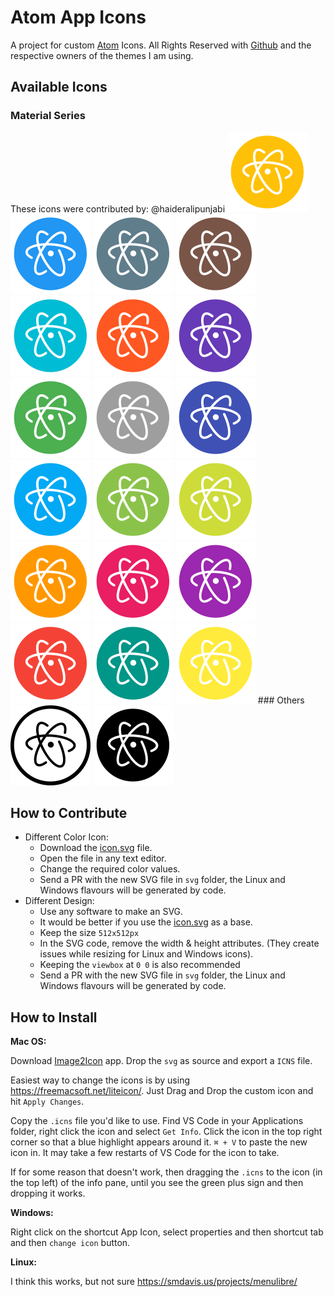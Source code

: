 # Atom App Icons
 A project for custom [Atom](https://atom.io) Icons. All Rights Reserved with [Github](https://github.com) and the respective owners of the themes I am using.    
 
 ## Available Icons
 ### Material Series
 These icons were contributed by: @haideralipunjabi
 <img alt="material_amber.svg" src="svg/material_amber.svg" width="128px"> <img alt="material_blue.svg" src="svg/material_blue.svg" width="128px"> <img alt="material_bluegrey.svg" src="svg/material_bluegrey.svg" width="128px"> <img alt="material_brown.svg" src="svg/material_brown.svg" width="128px"> <img alt="material_cyan.svg" src="svg/material_cyan.svg" width="128px"> <img alt="material_deeporange.svg" src="svg/material_deeporange.svg" width="128px"> <img alt="material_deeppurple.svg" src="svg/material_deeppurple.svg" width="128px"> <img alt="material_green.svg" src="svg/material_green.svg" width="128px"> <img alt="material_grey.svg" src="svg/material_grey.svg" width="128px"> <img alt="material_indigo.svg" src="svg/material_indigo.svg" width="128px"> <img alt="material_lightblue.svg" src="svg/material_lightblue.svg" width="128px"> <img alt="material_lightgreen.svg" src="svg/material_lightgreen.svg" width="128px"> <img alt="material_lime.svg" src="svg/material_lime.svg" width="128px"> <img alt="material_orange.svg" src="svg/material_orange.svg" width="128px"> <img alt="material_pink.svg" src="svg/material_pink.svg" width="128px"> <img alt="material_purple.svg" src="svg/material_purple.svg" width="128px"> <img alt="material_red.svg" src="svg/material_red.svg" width="128px"> <img alt="material_teal.svg" src="svg/material_teal.svg" width="128px"> <img alt="material_yellow.svg" src="svg/material_yellow.svg" width="128px"> ### Others
 <img alt="blackonwhite.svg" src="svg/blackonwhite.svg" width="128px"> <img alt="whiteonblack.svg" src="svg/whiteonblack.svg" width="128px"> 
 
 ## How to Contribute
 * Different Color Icon:
     * Download the [icon.svg](icon.svg) file.
     * Open the file in any text editor.
     * Change the required color values.
     * Send a PR with the new SVG file in `svg` folder, the Linux and Windows flavours will be generated by code.
 * Different Design:
     * Use any software to make an SVG.
     * It would be better if you use the [icon.svg](icon.svg) as a base.
     * Keep the size `512x512px`
     * In the SVG code, remove the width & height attributes. (They create issues while resizing for Linux and Windows icons).
     * Keeping the `viewbox` at `0 0` is also recommended
     * Send a PR with the new SVG file in `svg` folder, the Linux and Windows flavours will be generated by code.
 
 ## How to Install
 
 **Mac OS:**
 
 Download [Image2Icon](http://www.img2icnsapp.com/) app. Drop the  `svg` as source and export a `ICNS` file.
 
 Easiest way to change the icons is by using https://freemacsoft.net/liteicon/. Just Drag and Drop the custom icon and hit `Apply Changes`.
 
 Copy the `.icns` file you'd like to use. Find VS Code in your Applications folder, right click the icon and select `Get Info`. Click the icon in the top right corner so that a blue highlight appears around it. `⌘ + V` to paste the new icon in. It may take a few restarts of VS Code for the icon to take.
 
 If for some reason that doesn't work, then dragging the `.icns` to the icon (in the top left) of the info pane, until you see the green plus sign and then dropping it works.
 
 **Windows:**
 
 Right click on the shortcut App Icon, select properties and then shortcut tab and then `change icon` button.
 
 **Linux:**
 
 I think this works, but not sure https://smdavis.us/projects/menulibre/

